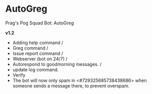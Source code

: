 # AutoGreg
Prag's Pog Squad Bot: AutoGreg

**v1.2**
- Adding help command /
- Greg command /
- Issue report command /
- Webserver (bot on 24/7) /
- Autorespond to goodmorning messages. /
- update log command.
- Verify
- The bot will now only spam in <#729325685738438686> when someone sends a message there, to prevent overspam.
